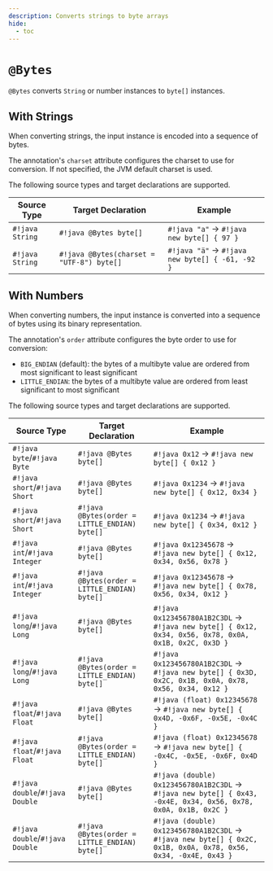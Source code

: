 ```yaml
---
description: Converts strings to byte arrays
hide:
  - toc
---
```


# `@Bytes`

`@Bytes` converts `String` or number instances to `byte[]` instances.

## With Strings

When converting strings, the input instance is encoded into a sequence of bytes.

The annotation's `charset` attribute configures the charset to use for conversion.
If not specified, the JVM default charset is used.

The following source types and target declarations are supported.

| Source Type                    | Target Declaration                        | Example                                         |
|--------------------------------|-------------------------------------------|-------------------------------------------------|
| `#!java String`                | `#!java @Bytes byte[]`                    | `#!java "a"` → `#!java new byte[] { 97 }`       |
| `#!java String`                | `#!java @Bytes(charset = "UTF-8") byte[]` | `#!java "ä"` → `#!java new byte[] { -61, -92 }` |


## With Numbers

When converting numbers, the input instance is converted into a sequence of bytes using its binary representation.

The annotation's `order` attribute configures the byte order to use for conversion:

* `BIG_ENDIAN` (default): the bytes of a multibyte value are ordered from most significant to least significant
* `LITTLE_ENDIAN`: the bytes of a multibyte value are ordered from least significant to most significant

The following source types and target declarations are supported.

| Source Type                     | Target Declaration                            | Example                                                                                                         |
|---------------------------------|-----------------------------------------------|-----------------------------------------------------------------------------------------------------------------|
| `#!java byte`/`#!java Byte`     | `#!java @Bytes byte[]`                        | `#!java 0x12` → `#!java new byte[] { 0x12 }`                                                                    |
| `#!java short`/`#!java Short`   | `#!java @Bytes byte[]`                        | `#!java 0x1234` → `#!java new byte[] { 0x12, 0x34 }`                                                            |
| `#!java short`/`#!java Short`   | `#!java @Bytes(order = LITTLE_ENDIAN) byte[]` | `#!java 0x1234` → `#!java new byte[] { 0x34, 0x12 }`                                                            |
| `#!java int`/`#!java Integer`   | `#!java @Bytes byte[]`                        | `#!java 0x12345678` → `#!java new byte[] { 0x12, 0x34, 0x56, 0x78 }`                                            |
| `#!java int`/`#!java Integer`   | `#!java @Bytes(order = LITTLE_ENDIAN) byte[]` | `#!java 0x12345678` → `#!java new byte[] { 0x78, 0x56, 0x34, 0x12 }`                                            |
| `#!java long`/`#!java Long`     | `#!java @Bytes byte[]`                        | `#!java 0x123456780A1B2C3DL` → `#!java new byte[] { 0x12, 0x34, 0x56, 0x78, 0x0A, 0x1B, 0x2C, 0x3D }`           |
| `#!java long`/`#!java Long`     | `#!java @Bytes(order = LITTLE_ENDIAN) byte[]` | `#!java 0x123456780A1B2C3DL` → `#!java new byte[] { 0x3D, 0x2C, 0x1B, 0x0A, 0x78, 0x56, 0x34, 0x12 }`           |
| `#!java float`/`#!java Float`   | `#!java @Bytes byte[]`                        | `#!java (float) 0x12345678` → `#!java new byte[] { 0x4D, -0x6F, -0x5E, -0x4C }`                                 |
| `#!java float`/`#!java Float`   | `#!java @Bytes(order = LITTLE_ENDIAN) byte[]` | `#!java (float) 0x12345678` → `#!java new byte[] { -0x4C, -0x5E, -0x6F, 0x4D }`                                 |
| `#!java double`/`#!java Double` | `#!java @Bytes byte[]`                        | `#!java (double) 0x123456780A1B2C3DL` → `#!java new byte[] { 0x43, -0x4E, 0x34, 0x56, 0x78, 0x0A, 0x1B, 0x2C }` |
| `#!java double`/`#!java Double` | `#!java @Bytes(order = LITTLE_ENDIAN) byte[]` | `#!java (double) 0x123456780A1B2C3DL` → `#!java new byte[] { 0x2C, 0x1B, 0x0A, 0x78, 0x56, 0x34, -0x4E, 0x43 }` |
